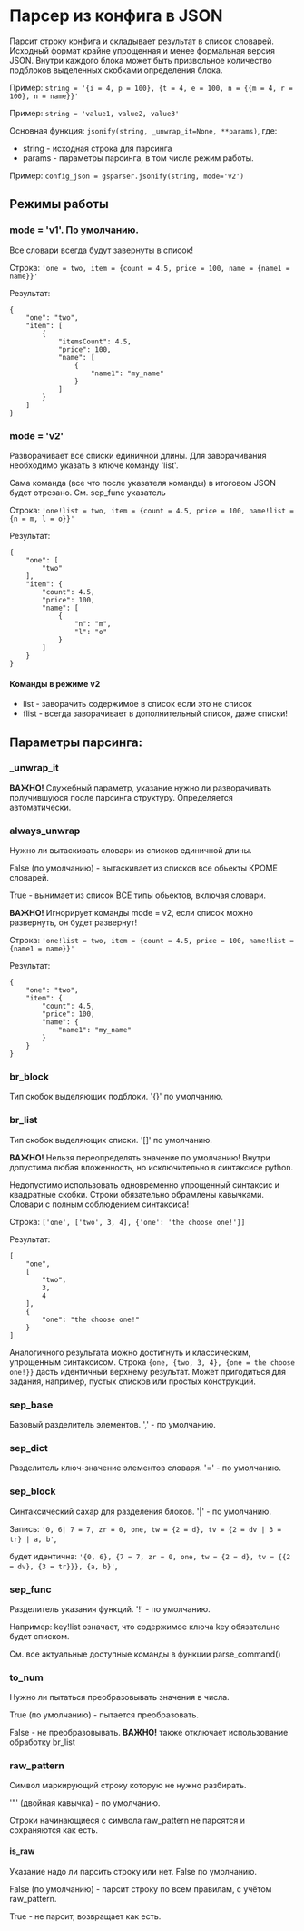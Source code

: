 # Парсер из конфига в JSON
Парсит строку конфига и складывает результат в список словарей. Исходный формат крайне упрощенная и менее формальная версия JSON. Внутри каждого блока может быть призвольное количество подблоков выделенных скобками определения блока.

Пример: ```string = '{i = 4, p = 100}, {t = 4, e = 100, n = {{m = 4, r = 100}, n = name}}'```

Пример: ```string = 'value1, value2, value3'```

Основная функция: ```jsonify(string, _unwrap_it=None, **params)```, где:

 * string - исходная строка для парсинга
 * params - параметры парсинга, в том числе режим работы.

Пример: ```config_json = gsparser.jsonify(string, mode='v2')```

## Режимы работы

### mode = 'v1'. По умолчанию.
Все словари всегда будут завернуты в список!

Строка: ```'one = two, item = {count = 4.5, price = 100, name = {name1 = name}}'```

Результат:
```
{
    "one": "two",
    "item": [
        {
            "itemsCount": 4.5,
            "price": 100,
            "name": [
                {
                    "name1": "my_name"
                }
            ]
        }
    ]
}
```
### mode = 'v2'
Разворачивает все списки единичной длины. Для заворачивания необходимо указать в ключе команду 'list'.

Сама команда (все что после указателя команды) в итоговом JSON будет отрезано. См. sep_func указатель

Строка: ```'one!list = two, item = {сount = 4.5, price = 100, name!list = {n = m, l = o}}'```

Результат:
```
{
    "one": [
        "two"
    ],
    "item": {
        "count": 4.5,
        "price": 100,
        "name": [
            {
                "n": "m",
                "l": "o"
            }
        ]
    }
}
```

#### Команды в режиме v2

 * list - заворачить содержимое в список если это не список
 * flist - всегда заворачивает в дополнительный список, даже списки!

## Параметры парсинга:

### _unwrap_it
**ВАЖНО!** Служебный параметр, указание нужно ли разворачивать получившуюся после парсинга структуру. Определяется автоматически.

### always_unwrap
Нужно ли вытаскивать словари из списков единичной длины.

False (по умолчанию) - вытаскивает из списков все обьекты КРОМЕ словарей.

True - вынимает из список ВСЕ типы обьектов, включая словари.

**ВАЖНО!** Игнорирует команды mode = v2, если список можно развернуть, он будет развернут!

Строка: ```'one!list = two, item = {count = 4.5, price = 100, name!list = {name1 = name}}'```

Результат:
```
{
    "one": "two",
    "item": {
        "count": 4.5,
        "price": 100,
        "name": {
            "name1": "my_name"
        }
    }
}
```
### br_block
Тип скобок выделяющих подблоки. '{}' по умолчанию.

### br_list
Тип скобок выделяющих списки. '[]' по умолчанию.

**ВАЖНО!** Нельзя переопределять значение по умолчанию!
Внутри допустима любая вложенность, но исключительно в синтаксисе python.

Недопустимо использовать одновременно упрощенный синтаксис и квадратные скобки. Строки обязательно обрамлены кавычками. Словари с полным соблюдением синтаксиса!

Строка: ```['one', ['two', 3, 4], {'one': 'the choose one!'}]```

Результат:
```
[
    "one",
    [
        "two",
        3,
        4
    ],
    {
        "one": "the choose one!"
    }
]
```
Аналогичного результата можно достигнуть и классическим, упрощенным синтаксисом. Строка ```{one, {two, 3, 4}, {one = the choose one!}}``` дасть идентичный верхнему результат. Может пригодиться для задания, например, пустых списков или простых конструкций.

### sep_base
Базовый разделитель элементов. ',' - по умолчанию.

### sep_dict
Разделитель ключ-значение элементов словаря. '=' - по умолчанию.

### sep_block
Синтаксический сахар для разделения блоков. '|' - по умолчанию.

Запись: ```'0, 6| 7 = 7, zr = 0, one, tw = {2 = d}, tv = {2 = dv | 3 = tr} | a, b'```,

будет идентична: ```'{0, 6}, {7 = 7, zr = 0, one, tw = {2 = d}, tv = {{2 = dv}, {3 = tr}}}, {a, b}'```,

### sep_func
Разделитель указания функций. '!' - по умолчанию.

Например: key!list означает, что содержимое ключа key обязательно будет списком.

См. все актуальные доступные команды в функции parse_command()

### to_num
Нужно ли пытаться преобразовывать значения в числа.

True (по умолчанию) - пытается преобразовать. 

False - не преобразовывать. **ВАЖНО!** также отключает использование обработку br_list

### raw_pattern
Символ маркирующий строку которую не нужно разбирать.

'"' (двойная кавычка) - по умолчанию. 

Строки начинающиеся с символа raw_pattern не парсятся и сохраняются как есть.

#### is_raw
Указание надо ли парсить строку или нет. False по умолчанию.

False (по умолчанию) - парсит строку по всем правилам, с учётом raw_pattern.

True - не парсит, возвращает как есть.
